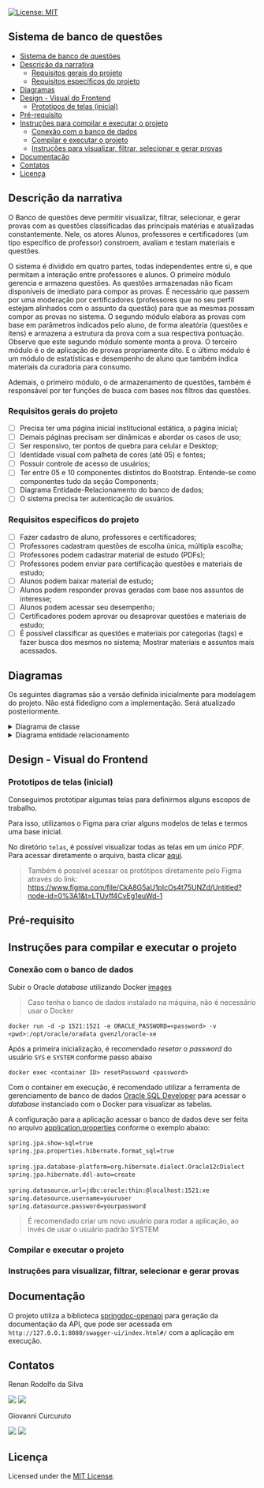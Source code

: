 [![License: MIT](https://img.shields.io/badge/License-MIT-yellow.svg)](https://opensource.org/licenses/MIT)
## Sistema de banco de questões

- [Sistema de banco de questões](#sistema-de-banco-de-questões)
- [Descrição da narrativa](#descrição-da-narrativa)
  - [Requisitos gerais do projeto](#requisitos-gerais-do-projeto)
  - [Requisitos específicos do projeto](#requisitos-específicos-do-projeto)
- [Diagramas](#diagramas)
- [Design - Visual do Frontend](#design---visual-do-frontend)
  - [Prototipos de telas (inicial)](#prototipos-de-telas-inicial)
- [Pré-requisito](#pré-requisito)
- [Instruções para compilar e executar o projeto](#instruções-para-compilar-e-executar-o-projeto)
  - [Conexão com o banco de dados](#conexão-com-o-banco-de-dados)
  - [Compilar e executar o projeto](#compilar-e-executar-o-projeto)
  - [Instruções para visualizar, filtrar, selecionar e gerar provas](#instruções-para-visualizar-filtrar-selecionar-e-gerar-provas)
- [Documentação](#documentação)
- [Contatos](#contatos)
- [Licença](#licença)

## Descrição da narrativa

O Banco de questões deve permitir visualizar, filtrar, selecionar, e gerar provas com as questões classificadas das principais matérias e atualizadas constantemente. Nele, os atores Alunos, professores e certificadores (um tipo específico de professor) constroem, avaliam e testam materiais e questões.

O sistema é dividido em quatro partes, todas independentes entre si, e que permitam a interação entre professores e alunos. O primeiro módulo gerencia e armazena questões. As questões armazenadas não ficam disponíveis de imediato para compor as provas. É necessário que passem por uma moderação por certificadores (professores que no seu perfil estejam alinhados com o assunto da questão) para que as mesmas possam compor as provas no sistema. O segundo módulo elabora as provas com base em parâmetros indicados pelo aluno, de forma aleatória (questões e itens) e armazena a estrutura da prova com a sua respectiva pontuação. Observe que este segundo módulo somente monta a prova. O terceiro módulo é o de aplicação de provas propriamente dito. E o último módulo é um módulo de estatísticas e desempenho de aluno que também indica materiais da curadoria para consumo.

Ademais, o primeiro módulo, o de armazenamento de questões, também é responsável por ter funções de busca com bases nos filtros das questões.



### Requisitos gerais do projeto

- [ ] Precisa ter uma página inicial institucional estática, a página inicial;
- [ ] Demais páginas precisam ser dinâmicas e abordar os casos de uso;
- [ ] Ser responsivo, ter pontos de quebra para celular e Desktop;
- [ ] Identidade visual com palheta de cores (até 05) e fontes;
- [ ] Possuir controle de acesso de usuários;
- [ ] Ter entre 05 e 10 componentes distintos do Bootstrap. Entende-se como componentes tudo da seção Components;
- [ ] Diagrama Entidade-Relacionamento do banco de dados;
- [ ] O sistema precisa ter autenticação de usuários.

### Requisitos específicos do projeto

- [ ] Fazer cadastro de aluno, professores e certificadores;
- [ ] Professores cadastram questões de escolha única, múltipla escolha;
- [ ] Professores podem cadastrar material de estudo (PDFs);
- [ ] Professores podem enviar para certificação questões e materiais de estudo;
- [ ] Alunos podem baixar material de estudo;
- [ ] Alunos podem responder provas geradas com base nos assuntos de interesse;
- [ ] Alunos podem acessar seu desempenho;
- [ ] Certificadores podem aprovar ou desaprovar questões e materiais de estudo;
- [ ] É possível classificar as questões e materiais por categorias (tags) e fazer busca dos mesmos no sistema;
Mostrar materiais e assuntos mais acessados.

## Diagramas

Os seguintes diagramas são a versão definida inicialmente para modelagem do projeto. Não está fidedigno com a implementação. Será atualizado posteriormente.

<details>
<summary>Diagrama de classe</summary>
<br>

  ![](diagramas/diagrama-classe.png)

</details>

<details>
<summary>Diagrama entidade relacionamento</summary>
<br>

  ![](diagramas/er_diagrama_inicial.png)  

</details>


## Design - Visual do Frontend

### Prototipos de telas (inicial)

Conseguimos prototipar algumas telas para definirmos alguns escopos de trabalho. 

Para isso, utilizamos o Figma para criar alguns modelos de telas e termos uma base inicial. 

No diretório `telas`, é possível visualizar todas as telas em um *único PDF*. Para acessar diretamente o arquivo, basta clicar [aqui](telas/Telas.pdf).

> Também é possível acessar os protótipos diretamente pelo Figma através do link: https://www.figma.com/file/CkA8G5aU1pIcOs4t75UNZd/Untitled?node-id=0%3A1&t=LTUyff4CvEg1euWd-1


## Pré-requisito

## Instruções para compilar e executar o projeto

### Conexão com o banco de dados

<!-- % FIXME[Renan] Ajustar depois -->

Subir o Oracle *database* utilizando Docker [images](https://hub.docker.com/r/gvenzl/oracle-xe)

> Caso tenha o banco de dados instalado na máquina, não é necessário usar o Docker

```
docker run -d -p 1521:1521 -e ORACLE_PASSWORD=<password> -v <pwd>:/opt/oracle/oradata gvenzl/oracle-xe
```

Após a primeira inicialização, é recomendado *resetar* o *password* do usuário `SYS` e `SYSTEM` conforme passo abaixo
```
docker exec <container ID> resetPassword <password>
```

Com o container em execução, é recomendado utilizar a ferramenta de gerenciamento de banco de dados [Oracle SQL Developer](https://www.oracle.com/database/sqldeveloper/) para acessar o *database* instanciado com o Docker para visualizar as tabelas.

A configuração para a aplicação acessar o banco de dados deve ser feita no arquivo [application.properties](src/main/resources/application.properties) conforme o exemplo abaixo:

```properties
spring.jpa.show-sql=true
spring.jpa.properties.hibernate.format_sql=true

spring.jpa.database-platform=org.hibernate.dialect.Oracle12cDialect
spring.jpa.hibernate.ddl-auto=create

spring.datasource.url=jdbc:oracle:thin:@localhost:1521:xe
spring.datasource.username=youruser
spring.datasource.password=yourpassword

```
> É recomendado criar um novo usuário para rodar a aplicação, ao invés de usar o usuário padrão SYSTEM

### Compilar e executar o projeto


### Instruções para visualizar, filtrar, selecionar e gerar provas 


## Documentação

O projeto utiliza a biblioteca [springdoc-openapi](https://springdoc.org/v2/) para geração da documentação da API, que pode ser acessada em ```http://127.0.0.1:8080/swagger-ui/index.html#/``` com a aplicação em execução.


## Contatos
<div> 
Renan Rodolfo da Silva

<a href = "mailto:rrenanrds@gmail.com"><img src="https://img.shields.io/badge/Gmail-D14836?style=for-the-badge&logo=gmail&logoColor=white" target="_blank"  height="25"></a>
<a href="https://www.linkedin.com/in/renanrodolfo/" target="_blank"><img src="https://img.shields.io/badge/-LinkedIn-%230077B5?style=for-the-badge&logo=linkedin&logoColor=white" target="_blank"  height="25"></a>   
</div>    

<div>
Giovanni Curcuruto

<a href = "mailto:ggcurcuruto@gmail.com"><img src="https://img.shields.io/badge/Gmail-D14836?style=for-the-badge&logo=gmail&logoColor=white" target="_blank"  height="25"></a>
<a href="https://www.linkedin.com/in/giovanni-curcuruto-b6689596" target="_blank"><img src="https://img.shields.io/badge/-LinkedIn-%230077B5?style=for-the-badge&logo=linkedin&logoColor=white" target="_blank"  height="25"></a>   
</div>    

## Licença

Licensed under the [MIT License](./LICENSE).
